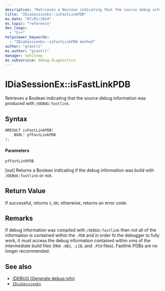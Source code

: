 ```yaml
---
description: "Retrieves a Boolean indicating that the source debug information was produced with /DEBUG:fastlink."
title: "IDiaSessionEx::isFastLinkPDB"
ms.date: "07/05/2024"
ms.topic: "reference"
dev_langs:
  - "C++"
helpviewer_keywords:
  - "IDiaSessionEx::isFastLinkPDB method"
author: "grantri"
ms.author: "grantri"
manager: twhitney
ms.subservice: debug-diagnostics
---
```


# IDiaSessionEx::isFastLinkPDB

Retrieves a Boolean indicating that the source debug information was produced with `/DEBUG:fastlink`.

## Syntax

```C++
HRESULT isFastLinkPDB(
    BOOL* pfFastLinkPDB
);
```

#### Parameters

 `pfFastLinkPDB`

[out] Returns a Boolean indicating if the debug information was build with `/DEBUG:fastlink` or not.

## Return Value

 If successful, returns `S_OK`; otherwise, returns an error code.

## Remarks

If debug information was compiled with `/DEBUG:fastlink` then not all of the information is contained within the `.PDB` and in order fo the debugger to fully work, it must access the debug information contained within oms of the intermediate build files (like `.OBJ`, `.LIB`, and `.PCH` files). Fastlink PDBs are no longer recommended.

## See also

- [/DEBUG (Generate debug info)](/cpp/build/reference/debug-generate-debug-info)
- [`IDiaSessionEx`](../../debugger/debug-interface-access/idiasessionex.md)
